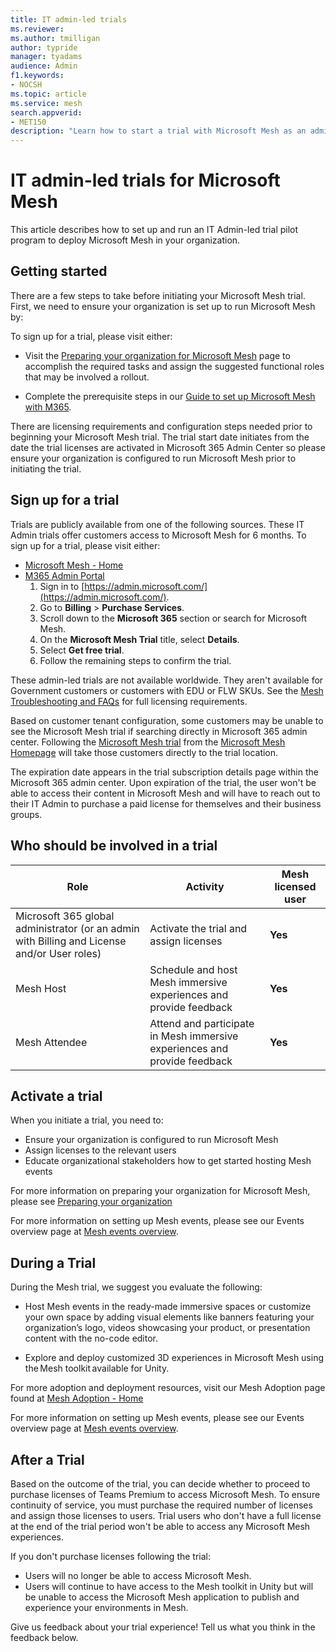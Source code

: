 ```yaml
---
title: IT admin-led trials
ms.reviewer: 
ms.author: tmilligan
author: typride
manager: tyadams
audience: Admin
f1.keywords:
- NOCSH
ms.topic: article
ms.service: mesh
search.appverid:
- MET150
description: "Learn how to start a trial with Microsoft Mesh as an admin."
---
```


# IT admin-led trials for Microsoft Mesh

This article describes how to set up and run an IT Admin-led trial pilot program to deploy Microsoft Mesh in your organization.

## Getting started

There are a few steps to take before initiating your Microsoft Mesh trial. First, we need to ensure your organization is set up to run Microsoft Mesh by:

To sign up for a trial, please visit either:

- Visit the [Preparing your organization for Microsoft Mesh](preparing-your-organization.md) page to accomplish the required tasks and assign the suggested functional roles that may be involved a rollout.

- Complete the prerequisite steps in our [Guide to set up Microsoft Mesh with M365](setup-m365-mesh.md).

There are licensing requirements and configuration steps needed prior to beginning your Microsoft Mesh trial. The trial start date initiates from the date the trial licenses are activated in Microsoft 365 Admin Center so please ensure your organization is configured to run Microsoft Mesh prior to initiating the trial.

## Sign up for a trial

Trials are publicly available from one of the following sources. These IT Admin trials offer customers access to Microsoft Mesh for 6 months.
To sign up for a trial, please visit either:

- [Microsoft Mesh - Home](https://www.microsoft.com/mesh)
- [M365 Admin Portal](https://admin.microsoft.com/)
    1. Sign in to [https://admin.microsoft.com/](https://admin.microsoft.com/).
    1. Go to **Billing** > **Purchase Services**.
    1. Scroll down to the **Microsoft 365** section or search for Microsoft Mesh.
    1. On the **Microsoft Mesh Trial** title, select **Details**.
    1. Select **Get free trial**.
    1. Follow the remaining steps to confirm the trial.

These admin-led trials are not available worldwide. They aren't available for Government customers or customers with EDU or FLW SKUs. See the [Mesh Troubleshooting and FAQs](../../Resources/mesh-troubleshooting.md) for full licensing requirements.

Based on customer tenant configuration, some customers may be unable to see the Microsoft Mesh trial if searching directly in Microsoft 365 admin center. Following the [Microsoft Mesh trial](https://go.microsoft.com/fwlink/?linkid=2258400) from the [Microsoft Mesh Homepage](https://www.microsoft.com/mesh) will take those customers directly to the trial location.

The expiration date appears in the trial subscription details page within the Microsoft 365 admin center. Upon expiration of the trial, the user won't be able to access their content in Microsoft Mesh and will have to reach out to their IT Admin to purchase a paid license for themselves and their business groups.

## Who should be involved in a trial

| **Role**                                                                                    | **Activity**                                                              | **Mesh licensed user** |
|---------------------------------------------------------------------------------------------|---------------------------------------------------------------------------|------------------------|
| Microsoft 365 global administrator (or an admin with Billing and License and/or User roles) | Activate the trial and assign licenses                                    | **Yes**                |
| Mesh Host                                                                                   | Schedule and host Mesh immersive experiences and provide feedback         | **Yes**                |
| Mesh Attendee                                                                               | Attend and participate in Mesh immersive experiences and provide feedback | **Yes**                |

## Activate a trial

When you initiate a trial, you need to:

- Ensure your organization is configured to run Microsoft Mesh
- Assign licenses to the relevant users
- Educate organizational stakeholders how to get started hosting Mesh events

For more information on preparing your organization for Microsoft Mesh, please see [Preparing your organization](preparing-your-organization.md)

For more information on setting up Mesh events, please see our Events overview page at [Mesh events overview](../../events-guide/events-overview.md).

## During a Trial

During the Mesh trial, we suggest you evaluate the following:

- Host Mesh events in the ready-made immersive spaces or customize your own space by adding visual elements like banners featuring your organization’s logo, videos showcasing your product, or presentation content with the no-code editor.

- Explore and deploy customized 3D experiences in Microsoft Mesh using the Mesh toolkit available for Unity.

For more adoption and deployment resources, visit our Mesh Adoption page found at [Mesh Adoption - Home](https://aka.ms/MeshAdoptionPage)

For more information on setting up Mesh events, please see our Events overview page at [Mesh events overview](../../events-guide/events-overview.md).

## After a Trial

Based on the outcome of the trial, you can decide whether to proceed to purchase licenses of Teams Premium to access Microsoft Mesh.
To ensure continuity of service, you must purchase the required number of licenses and assign those licenses to users. Trial users who don't have a full license at the end of the trial period won't be able to access any Microsoft Mesh experiences.

If you don't purchase licenses following the trial:

- Users will no longer be able to access Microsoft Mesh.
- Users will continue to have access to the Mesh toolkit in Unity but will be unable to access the Microsoft Mesh application to publish and experience your environments in Mesh.

Give us feedback about your trial experience! Tell us what you think in the feedback below.